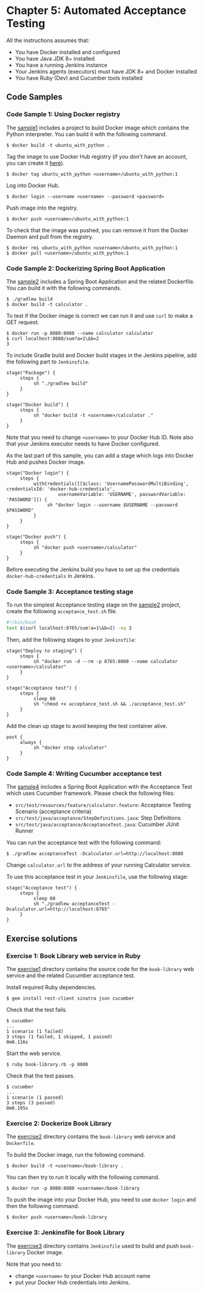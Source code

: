 # Chapter 5: Automated Acceptance Testing

All the instructions assumes that:
* You have Docker installed and configured
* You have Java JDK 8+ installed
* You have a running Jenkins instance
* Your Jenkins agents (executors) must have JDK 8+ and Docker installed
* You have Ruby (Dev) and Cucumber tools installed

## Code Samples

### Code Sample 1: Using Docker registry

The [sample1](sample1) includes a project to build Docker image which contains the Python interpreter. You can build it with the following command.

    $ docker build -t ubuntu_with_python .

Tag the image to use Docker Hub registry (if you don't have an account, you can create it [here](https://hub.docker.com/signup)).

    $ docker tag ubuntu_with_python <username>/ubuntu_with_python:1

Log into Docker Hub.

    $ docker login --username <username> --password <password>

Push image into the registry.

    $ docker push <username>/ubuntu_with_python:1

To check that the image was pushed, you can remove it from the Docker Daemon and pull from the registry.

    $ docker rmi ubuntu_with_python <username>/ubuntu_with_python:1
    $ docker pull <username>/ubuntu_with_python:1

### Code Sample 2: Dockerizing Spring Boot Application

 The [sample2](sample2) includes a Spring Boot Application and the related Dockerfile. You can build it with the following commands.

	$ ./gradlew build
	$ docker build -t calculator .

To test if the Docker image is correct we can run it and use `curl` to make a GET request.

	$ docker run -p 8080:8080 --name calculator calculator
	$ curl localhost:8080/sum?a=1\&b=2
    3

To include Gradle build and Docker build stages in the Jenkins pipeline, add the following part to `Jenkinsfile`.

```
stage("Package") {
     steps {
          sh "./gradlew build"
     }
}

stage("Docker build") {
     steps {
          sh "docker build -t <username>/calculator ."
     }
}
```

Note that you need to change `<username>` to your Docker Hub ID. Note also that your Jenkins executor needs to have Docker configured.

As the last part of this sample, you can add a stage which logs into Docker Hub and pushes Docker image.

```
stage("Docker login") {
     steps {
          withCredentials([[$class: 'UsernamePasswordMultiBinding', credentialsId: 'docker-hub-credentials',
                   usernameVariable: 'USERNAME', passwordVariable: 'PASSWORD']]) {
               sh "docker login --username $USERNAME --password $PASSWORD"
          }
     }
}

stage("Docker push") {
     steps {
          sh "docker push <username>/calculator"
     }
}
```

Before executing the Jenkins build you have to set up the credentials `docker-hub-credentials` in Jenkins.

### Code Sample 3: Acceptance testing stage

To run the simplest Acceptance testing stage on the [sample2](sample2) project, create the following `acceptance_test.sh` file.

```bash
#!/bin/bash
test $(curl localhost:8765/sum?a=1\&b=2) -eq 3
```

Then, add the following stages to your `Jenkinsfile`:
```
stage("Deploy to staging") {
     steps {
          sh "docker run -d --rm -p 8765:8080 --name calculator <username>/calculator"
     }
}

stage("Acceptance test") {
     steps {
          sleep 60
          sh "chmod +x acceptance_test.sh && ./acceptance_test.sh"
     }
}
```

Add the clean up stage to avoid keeping the test container alive.

```
post {
     always {
          sh "docker stop calculator"
     }
}
```

### Code Sample 4: Writing Cucumber acceptance test

The [sample4](sample4) includes a Spring Boot Application with the Acceptance Test which uses Cucumber framework. Please check the following files:
* `src/test/resources/feature/calculator.feature`: Acceptance Testing Scenario (acceptance criteria)
* `src/test/java/acceptance/StepDefinitions.java`: Step Definitions
* `src/test/java/acceptance/AcceptanceTest.java`: Cucumber JUnit Runner

You can run the acceptance test with the following command:

    $ ./gradlew acceptanceTest -Dcalculator.url=http://localhost:8080

Change `calculator.url` to the address of your running Calculator service.

To use this acceptance test in your `Jenkinsfile`, use the following stage:
```
stage("Acceptance test") {
     steps {
          sleep 60
          sh "./gradlew acceptanceTest -Dcalculator.url=http://localhost:8765"
     }
}
```

## Exercise solutions

### Exercise 1: Book Library web service in Ruby

The [exercise1](exercise1) directory contains the source code for the `book-library` web service and the related Cucumber acceptance test.

Install required Ruby dependencies.

    $ gem install rest-client sinatra json cucumber

Check that the test fails.

    $ cucumber
    ...
    1 scenario (1 failed)
    3 steps (1 failed, 1 skipped, 1 passed)
    0m0.116s

Start the web service.

    $ ruby book-library.rb -p 8080

Check that the test passes.

    $ cucumber
    ...
    1 scenario (1 passed)
    3 steps (3 passed)
    0m0.195s

### Exercise 2: Dockerize Book Library

The [exercise2](exercise2) directory contains the `book-library` web service and `Dockerfile`.

To build the Docker image, run the following command.

    $ docker build -t <username>/book-library .

You can then try to run it locally with the following command.

    $ docker run -p 8080:8080 <username>/book-library

To push the image into your Docker Hub, you need to use `docker login` and then the following command.

    $ docker push <username>/book-library

### Exercise 3: Jenkinsfile for Book Library

The [exercise3](exercise3) directory contains `Jenkinsfile` used to build and push `book-library` Docker image.

Note that you need to:
* change `<username>` to your Docker Hub account name
* put your Docker Hub credentials into Jenkins.